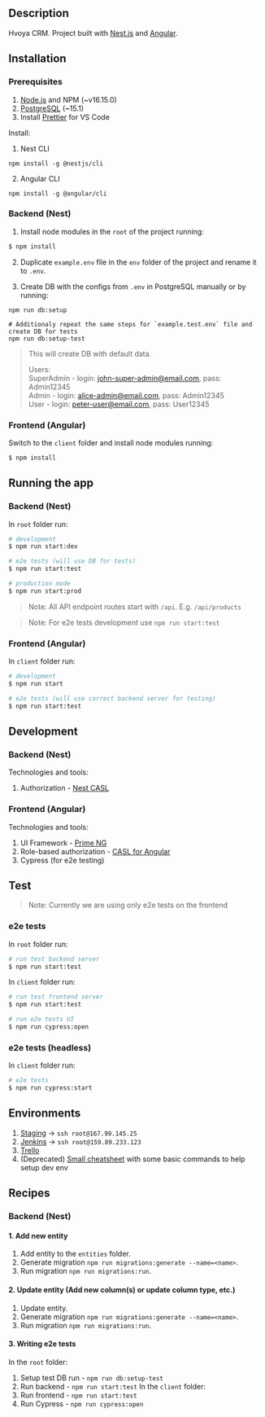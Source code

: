 ## Description

Hvoya CRM. Project built with [Nest.js](https://nestjs.com/) and [Angular](https://angular.io/).

## Installation

### Prerequisites

1. [Node.js](https://nodejs.org/en/) and NPM (~v16.15.0)
2. [PostgreSQL](https://www.postgresql.org/download/) (~15.1)
3. Install [Prettier](https://marketplace.visualstudio.com/items?itemName=esbenp.prettier-vscode) for VS Code

Install:
1. Nest CLI
```
npm install -g @nestjs/cli
```
2. Angular CLI 
```
npm install -g @angular/cli
```

### Backend (Nest)

1. Install node modules in the `root` of the project running: 

```bash
$ npm install
```

2. Duplicate `example.env` file in the `env` folder of the project and rename it to `.env`.

3. Create DB with the configs from `.env` in PostgreSQL manually or by running:
```
npm run db:setup

# Additionaly repeat the same steps for `example.test.env` file and create DB for tests
npm run db:setup-test
```

> This will create DB with default data.  
>
> Users:  
> SuperAdmin - login: john-super-admin@email.com, pass: Admin12345  
> Admin - login: alice-admin@email.com, pass:  Admin12345  
> User - login: peter-user@email.com, pass: User12345  

### Frontend (Angular)

Switch to the `client` folder and install node modules running:

```bash
$ npm install
```

## Running the app

### Backend (Nest)

In `root` folder run:
```bash
# development
$ npm run start:dev

# e2e tests (will use DB for tests)
$ npm run start:test

# production mode
$ npm run start:prod
```

> Note: All API endpoint routes start with `/api`. E.g. `/api/products`

> Note: For e2e tests development use `npm run start:test`

### Frontend (Angular)

In `client` folder run:
```bash
# development
$ npm run start

# e2e tests (will use correct backend server for testing)
$ npm run start:test
```

## Development

### Backend (Nest)

Technologies and tools:
1. Authorization - [Nest CASL](https://docs.nestjs.com/security/authorization#integrating-casl)
 
### Frontend (Angular)

Technologies and tools:
1. UI Framework - [Prime NG](https://www.primefaces.org/primeng)
2. Role-based authorization - [CASL for Angular](https://www.npmjs.com/package/@casl/angular)
3. Cypress (for e2e testing)

## Test

> Note: Currently we are using only e2e tests on the frontend

### e2e tests

In `root` folder run:
```bash
# run test backend server
$ npm run start:test
```

In `client` folder run:
```bash
# run test frontend server
$ npm run start:test

# run e2e tests UI
$ npm run cypress:open
```

### e2e tests (headless)

In `client` folder run:
```bash
# e2e tests
$ npm run cypress:start
```

## Environments

1. [Staging](https://staging.hvoya-crm.com/) -> `ssh root@167.99.145.25`
2. [Jenkins](http://159.89.233.123:8080/) -> `ssh root@159.89.233.123`
3. [Trello](https://trello.com/b/YvdzPYBT/hvoya-crm)
4. (Deprecated) [Small cheatsheet](https://docs.google.com/document/d/1pn9lYFZJRZNnFB6rV9sUU3tAMIfulvh9J2B37NIPl_8/edit#heading=h.xdwyq0n7131o) with some basic commands to help setup dev env

## Recipes

### Backend (Nest)

#### 1. Add new entity

1. Add entity to the `entities` folder.
2. Generate migration `npm run migrations:generate --name=<name>`.
3. Run migration `npm run migrations:run`.

#### 2. Update entity (Add new column(s) or update column type, etc.)

1. Update entity.
2. Generate migration `npm run migrations:generate --name=<name>`.
3. Run migration `npm run migrations:run`.

#### 3. Writing e2e tests 

In the `root` folder:
1. Setup test DB run - `npm run db:setup-test`
2. Run backend - `npm run start:test`
In the `client` folder:
3. Run frontend - `npm run start:test`
4. Run Cypress - `npm run cypress:open`
